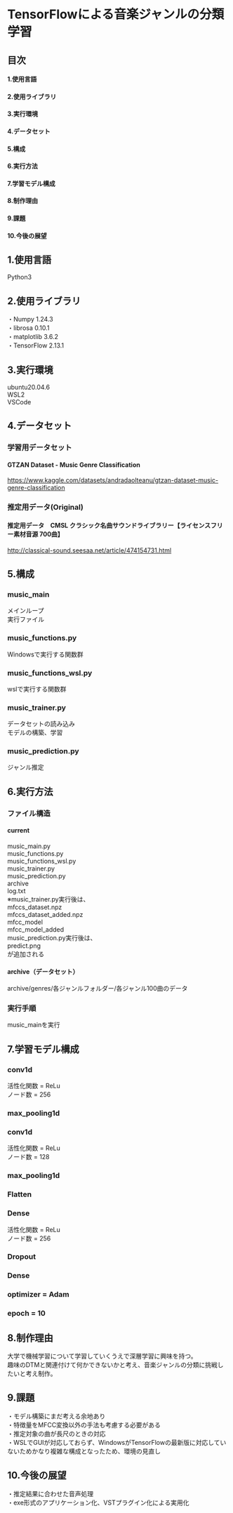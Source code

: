 # TensorFlowによる音楽ジャンルの分類学習
## 目次
#### 1.使用言語
#### 2.使用ライブラリ
#### 3.実行環境
#### 4.データセット
#### 5.構成
#### 6.実行方法
#### 7.学習モデル構成
#### 8.制作理由
#### 9.課題
#### 10.今後の展望
## 1.使用言語
Python3
## 2.使用ライブラリ
・Numpy 1.24.3<br>
・librosa 0.10.1<br>
・matplotlib 3.6.2<br>
・TensorFlow 2.13.1
## 3.実行環境
ubuntu20.04.6<br>
WSL2<br>
VSCode
## 4.データセット
### 学習用データセット
#### GTZAN Dataset - Music Genre Classification
https://www.kaggle.com/datasets/andradaolteanu/gtzan-dataset-music-genre-classification
### 推定用データ(Original)
#### 推定用データ　CMSL クラシック名曲サウンドライブラリー【ライセンスフリー素材音源 700曲】
http://classical-sound.seesaa.net/article/474154731.html
## 5.構成
### music_main
メインループ<br>
実行ファイル
### music_functions.py
Windowsで実行する関数群
### music_functions_wsl.py
wslで実行する関数群
### music_trainer.py
データセットの読み込み<br>
モデルの構築、学習
### music_prediction.py
ジャンル推定
## 6.実行方法
### ファイル構造
#### current
music_main.py<br>
music_functions.py<br>
music_functions_wsl.py<br>
music_trainer.py<br>
music_prediction.py<br>
archive<br>
log.txt<br>
※music_trainer.py実行後は、<br>
mfccs_dataset.npz<br>
mfccs_dataset_added.npz<br>
mfcc_model<br>
mfcc_model_added<br>
music_prediction.py実行後は、<br>
predict.png<br>
が追加される
#### archive（データセット）
archive/genres/各ジャンルフォルダー/各ジャンル100曲のデータ
### 実行手順
music_mainを実行
## 7.学習モデル構成
### conv1d
活性化関数 = ReLu<br>
ノード数 = 256
### max_pooling1d
### conv1d
活性化関数 = ReLu<br>
ノード数 = 128<br>
### max_pooling1d
### Flatten
### Dense
活性化関数 = ReLu<br>
ノード数 = 256<br>
### Dropout
### Dense
### optimizer = Adam
### epoch = 10
## 8.制作理由
大学で機械学習について学習していくうえで深層学習に興味を持つ。<br>
趣味のDTMと関連付けて何かできないかと考え、音楽ジャンルの分類に挑戦したいと考え制作。

## 9.課題
・モデル構築にまだ考える余地あり<br>
・特徴量をMFCC変換以外の手法も考慮する必要がある<br>
・推定対象の曲が長尺のときの対応<br>
・WSLでGUIが対応しておらず、WindowsがTensorFlowの最新版に対応していないためかなり複雑な構成となったため、環境の見直し
## 10.今後の展望
・推定結果に合わせた音声処理<br>
・exe形式のアプリケーション化、VSTプラグイン化による実用化
